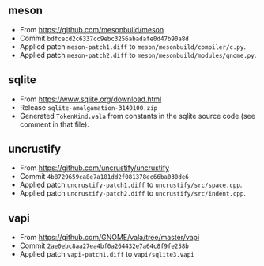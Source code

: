 ## meson
- From https://github.com/mesonbuild/meson
- Commit `bdfcecd2c6337cc9ebc3256abadafe0d47b90a8d`
- Applied patch `meson-patch1.diff` to `meson/mesonbuild/compiler/c.py`.
- Applied patch `meson-patch2.diff` to `meson/mesonbuild/modules/gnome.py`.

## sqlite
- From https://www.sqlite.org/download.html
- Release `sqlite-amalgamation-3140100.zip`
- Generated `TokenKind.vala` from constants in the sqlite source code (see comment in that file).

## uncrustify
- From https://github.com/uncrustify/uncrustify
- Commit `4b8729659ca8e7a181dd2f081378ec66ba030de6`
- Applied patch `uncrustify-patch1.diff` to `uncrustify/src/space.cpp`.
- Applied patch `uncrustify-patch2.diff` to `uncrustify/src/indent.cpp`.

## vapi
- From https://github.com/GNOME/vala/tree/master/vapi
- Commit `2ae0ebc8aa27ea4bf0a264432e7a64c8f9fe258b`
- Applied patch `vapi-patch1.diff` to `vapi/sqlite3.vapi`
